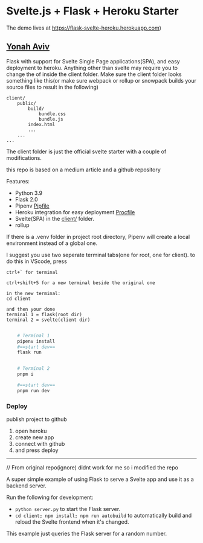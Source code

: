 # Svelte.js + Flask + Heroku Starter
The demo lives at https://flask-svelte-heroku.herokuapp.com)

##  [Yonah Aviv](https://yonah.ml)
Flask with support for Svelte Single Page applications(SPA), and easy deployment to heroku. Anything other than svelte may require you to change the of inside the client folder. Make sure the client folder looks something like this(or make sure webpack or rollup or snowpack builds your source files to result in the following)

```
client/
	public/
		build/
			bundle.css
			bundle.js
		index.html
		...
	...
...
```
The client folder is just the official svelte starter with a couple of modifications.

this repo is based on a medium article and a github repository


Features:
- Python 3.9
- Flask 2.0
- Pipenv [Pipfile](Pipfile)
- Heroku integration for easy deployment [Procfile](Procfile)
- Svelte(SPA) in the [client/](client/) folder.
- rollup


If there is a .venv folder in project root directory, Pipenv will create a local environment instead of a global one.


I suggest you use two seperate terminal tabs(one for root, one for client). to do this in VScode, press
```
ctrl+` for terminal

ctrl+shift+5 for a new terminal beside the original one

in the new terminal:
cd client

and then your done
terminal 1 = flask(root dir)
terminal 2 = svelte(client dir)


````
```bash
	# Terminal 1
	pipenv install
	#==start dev==
	flask run


	# Terminal 2
	pnpm i

	#==start dev==
	pnpm run dev


```

### Deploy
publish project to github
1. open heroku
2. create new app
3. connect with github
4. and press deploy

-------------------------------
// From original repo(ignore) didnt work for me so i modified the repo

A super simple example of using Flask to serve a Svelte app and use it as a backend server.

Run the following for development:

- `python server.py` to start the Flask server.
- `cd client; npm install; npm run autobuild` to automatically build and reload the Svelte frontend when it's changed.

This example just queries the Flask server for a random number.
